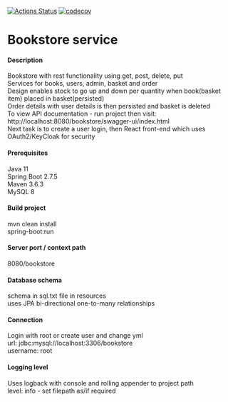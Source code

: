 [![Actions Status](https://github.com/domiballoch/bookstoreV2/actions/workflows/maven.yml/badge.svg)](https://github.com/domiballoch/bookstoreV2/actions)
[![codecov](https://codecov.io/gh/domiballoch/bookstoreV2/branch/master/graph/badge.svg?token=3DQWELQG2V)](https://codecov.io/gh/domiballoch/bookstoreV2)

<h1>Bookstore service</h1>

<h4>Description</h4>
Bookstore with rest functionality using get, post, delete, put
<br/>Services for books, users, admin, basket and order
<br/>Design enables stock to go up and down per quantity when book(basket item) placed in basket(persisted)
<br/>Order details with user details is then persisted and basket is deleted
<br/>To view API documentation - run project then visit: http://localhost:8080/bookstore/swagger-ui/index.html
<br/>Next task is to create a user login, then React front-end which uses OAuth2/KeyCloak for security

<h4>Prerequisites</h4>
Java 11
<br/>Spring Boot 2.7.5
<br/>Maven 3.6.3
<br/>MySQL 8

<h4>Build project</h4>
mvn clean install
<br/>spring-boot:run

<h4>Server port / context path</h4>
8080/bookstore

<h4>Database schema</h4
execute bookstore.sql
<br/>schema in sql.txt file in resources
<br/>uses JPA bi-directional one-to-many relationships

<h4>Connection</h4>
Login with root or create user and change yml
<br/>url: jdbc:mysql://localhost:3306/bookstore
<br/>username: root

<h4>Logging level</h4>
Uses logback with console and rolling appender to project path
<br/>level: info - set filepath as/if required
